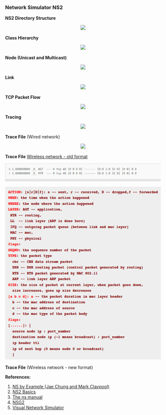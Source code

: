 ### Network Simulator NS2

**NS2 Directory Structure**

<p align="center">
<img src="http://nile.wpi.edu/NS/Figure/fig17.gif">
</p>

**Class Hierarchy**

<p align="center">
<img src="http://nile.wpi.edu/NS/Figure/fig6.gif">
</p>

**Node (Unicast and Multicast)**

<p align="center">
<img src="http://nile.wpi.edu/NS/Figure/fig7.gif">
</p>

**Link**

<p align="center">
<img src="http://nile.wpi.edu/NS/Figure/fig8.gif">
</p>

**TCP Packet Flow**

<p align="center">
<img src="http://nile.wpi.edu/NS/Figure/fig11.gif">
</p>

**Tracing**

<p align="center">
<img src="http://nile.wpi.edu/NS/Figure/fig9.gif">
</p>

**Trace File** (Wired network)

<p align="center">
<img src="http://nile.wpi.edu/NS/Figure/fig13.gif">
</p>

**Trace File** [Wireless network - old format](http://nsnam.sourceforge.net/wiki/index.php/NS-2_Trace_Formats#Old_Wireless_Trace_Formats)

<p align="center">
<img src="Figures/wireless-trace-old-1.png">
</p>

<p align="center">
<img src="Figures/wireless-trace-old-2.png">
</p>

**Trace File** (Wireless network - new format)


**References:**

1. [NS by Example (Jae Chung and Mark Claypool)](http://nile.wpi.edu/NS/)
2. [NS2 Basics](http://www.mathcs.emory.edu/~cheung/Courses/558/Syllabus/)
3. [The ns manual](https://pdfs.semanticscholar.org/e155/d450d59f9f315459075fba2133b2adb4718b.pdf)
4. [NSG2](https://sites.google.com/site/pengjungwu/nsg)
5. [Visual Network Simulator](http://apus.uma.pt/vns/#Download)
